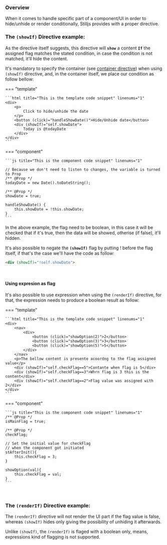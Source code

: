 ### Overview
When it comes to handle specific part of a component/UI in order to hide/unhide or render conditionally, Stilljs provides with a proper directive.



### The <b>`(showIf)`</b> Directive example:

As the directive itself suggests, this directive will <b>`show`</b> a content <b>`If`</B> the assigned flag matches the stated condition, in case the condition is not matched, it'll hide the content.

It's mandatory to specify the container (see <a href="../directive/#container-directive">container directive</a>) when using `(showIf)` directive, and, in the container itself, we place our condition as follow bellow:



=== "template"

    ```html title="This is the template code snippet" linenums="1"
    <div>
        <p>
            Click to hide/unhide the date
        </p>
        <button (click)="handleShowDate()">Hide/Unhide date</button>
        <div (showIf)="self.showDate">
            Today is @todayDate
        </div>
    </div>
    ```

=== "component"

    ```js title="This is the component code snippet" linenums="1"

    // Because we don't need to listen to changes, the variable is turned to Prop
    /** @Prop */
    todayDate = new Date().toDateString();

    /** @Prop */
    showDate = true;

    handleShowDate() {
        this.showDate = !this.showDate;
    }
    ```

In the above example, the flag need to be boolean, in this case it will be checked that if it's true, then the data will be showed, otherise (if false), it'll hidden. 

It's also possible to negate the <b>`(showIf)`</b> flag by putting ! before the flag itself, if that's the case we'll have the code as follow:

```html
<div (showIf)="!self.showDate">
```

<br>

#### Using expresion as flag

It's also possible to use expression when using the `(renderIf)` directive, for that, the expression needs to produce a boolean result as follow:

=== "template"

    ```html title="This is the template code snippet" linenums="1"
    <div>
        <nav>
            <div>
                <button (click)="showOption(2)">2</button>
                <button (click)="showOption(3)">3</button>
                <button (click)="showOption(5)">5</button>
            </div>
        </nav>
        <p>The bellow content is presente acoordng to the flag assigned value</p>
        <div (showIf)="self.checkFlag==5">Contante when flag is 5</div>
        <div (showIf)="self.checkFlag==3">Whrn flag is 3 this is the content</div>
        <div (showIf)="self.checkFlag==2">Flag value was assigned with 2</div>
    </div>
    ```

=== "component"

    ```js title="This is the component code snippet" linenums="1"
    /** @Prop */
    isMainFlag = true;

    /** @Prop */
    checkFlag;

    // Set the initial value for checkFlag  
    // when the component got initiated
    stAfterInit(){
        this.checkFlag = 3;
    }

    showOption(val){
        this.checkFlag = val;
    }
    ```

<br>

### The <b>`(renderIf)`</b> Directive example:

The `(renderIf)` directive will not render the UI part if the flag value is false, whereas `(showIf)` hides only giving the possibility of unhiding it afterwards.

Unlike `(showIf)`, the `(renderIf)` is flaged with a boolean only, means, expressions kind of flagging is not supported.


<style>

    table.annotations tr td:first-child {
        width: 140px;
        font-weight: bold;
    }

    table.annotations tr:first-child {
        font-weight: bold !important;
    }

    table.annotations td {
        padding-left: 5px;
        padding-top: 5px;
        border: 1px solid rgb(193, 185, 185);
    }

    table.annotations tr:nth-child(even) {
        background:rgb(245, 239, 239);
    }

    table.annotations  { font-size:12px;, border: 1px solid; }

    dependent-l {
        border: 1px solid orange;
        background: yellow;
        text-align: center;
        border-radius:6px;
        margin-left: 5px;
        padding: 3px;
        font-size: 12px;
    }


    .tooltip {
    position: relative;
    display: inline-block;
    border-bottom: 1px dotted black;
    }

    .tooltip .tooltiptext {
    visibility: hidden;
    width: 120px;
    background-color: grey;
    color: #fff;
    text-align: center;
    border-radius: 6px;
    padding: 5px 5px;

    /* Position the tooltip */
    position: absolute;
    z-index: 1;
    }

    .tooltip:hover .tooltiptext {
    visibility: visible;
    }

</style>

<br>





